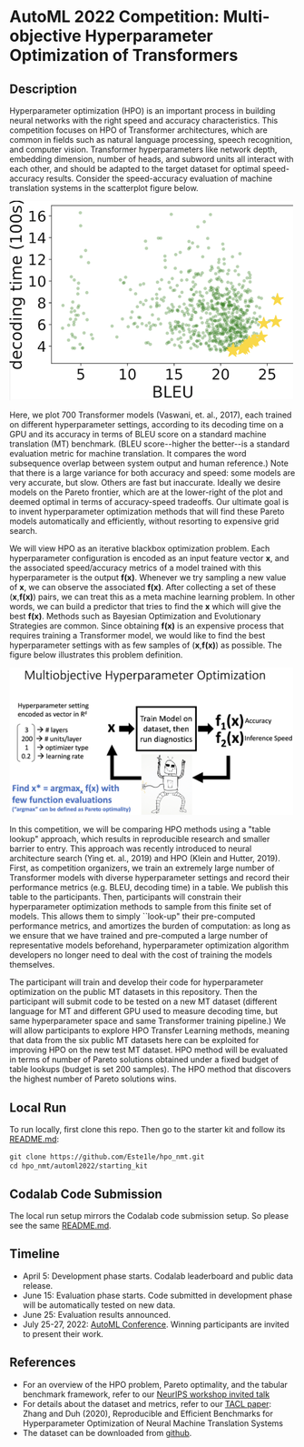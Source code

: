 # AutoML 2022 Competition: Multi-objective Hyperparameter Optimization of Transformers

## Description

Hyperparameter optimization (HPO) is an important process in building neural networks with the right speed and accuracy characteristics.
This competition focuses on HPO of Transformer architectures, which are common in fields such as natural language processing, speech recognition, and computer vision.
Transformer hyperparameters like network depth, embedding dimension, number of heads, and subword units all interact with each other, and should be adapted to the target dataset for optimal speed-accuracy results.
Consider the speed-accuracy evaluation of machine translation systems in the scatterplot figure below.

<p><img src="bt_scatter.png" alt="scatterplot" width="500" height="auto" /></p>

Here, we plot 700 Transformer models (Vaswani, et. al., 2017), each trained on different hyperparameter settings, according to its decoding time on a GPU and its accuracy in terms of BLEU score on a standard machine translation (MT) benchmark. (BLEU score--higher the better--is a standard evaluation metric for machine translation. It compares the word subsequence overlap between system output and human reference.) 
Note that there is a large variance for both accuracy and speed: some models are very accurate, but slow. Others are fast but inaccurate. Ideally we desire models on the Pareto frontier, which are at the lower-right of the plot and deemed optimal in terms of accuracy-speed tradeoffs.
Our ultimate goal is to invent hyperparameter optimization methods that will find these Pareto models automatically and efficiently, without resorting to expensive grid search.

We will view HPO as an iterative blackbox optimization problem. 
Each hyperparameter configuration is encoded as an input feature vector <b>x</b>, and the associated speed/accuracy metrics of a model trained with this hyperparameter is the output <b>f(x)</b>. 
 Whenever we try sampling a new value of <b>x</b>, we can observe the associated <b>f(x)</b>. After collecting a set of these (<b>x</b>,<b>f(x)</b>) pairs, we can treat this as a meta machine learning problem.
 In other words, we can build a predictor that tries to find the <b>x</b> which will give the best <b>f(x)</b>. Methods such as Bayesian Optimization and Evolutionary Strategies are common. 
 Since obtaining <b>f(x)</b> is an expensive process that requires training a Transformer model, we would like to find the best hyperparameter settings with as few samples of (<b>x</b>,<b>f(x)</b>) as possible. 
 The figure below illustrates this problem definition.
    
<img src="hpo_definition.png" alt="HPO problem definition" width="500" height="auto"/>

In this competition, we will be comparing HPO methods using a "table lookup" approach, which results in reproducible research and smaller barrier to entry. This approach was recently introduced to neural architecture search (Ying et. al., 2019) and HPO (Klein and Hutter, 2019).
First, as competition organizers, we train an extremely large number of Transformer models with diverse hyperparameter settings and record their performance metrics (e.g. BLEU, decoding time) in a table. We publish this table to the participants. 
Then, participants will constrain their hyperparameter optimization methods to sample from this finite set of models. This allows them to simply ``look-up" their pre-computed performance metrics, and amortizes the burden of computation: as long as we ensure that we have trained and pre-computed a large number of representative models beforehand, hyperparameter optimization algorithm developers no longer need to deal with the cost of training the models themselves.

The participant will train and develop their code for hyperparameter optimization on the public MT datasets in this repository. 
Then the participant will submit code to be tested on a new MT dataset (different language for MT and different GPU used to measure decoding time, but same hyperparameter space and same Transformer training pipeline.) 
We will allow participants to explore HPO Transfer Learning methods, meaning that data from the six public MT datasets here can be exploited for improving HPO on the new test MT dataset. 
HPO method will be evaluated in terms of number of Pareto solutions obtained under a fixed budget of table lookups (budget is set 200 samples). The HPO method that discovers the highest number of Pareto solutions wins.

## Local Run

To run locally, first clone this repo.
Then go to the starter kit and follow its [README.md](starting_kit/README.md):

```
git clone https://github.com/Este1le/hpo_nmt.git
cd hpo_nmt/automl2022/starting_kit
```

## Codalab Code Submission

The local run setup mirrors the Codalab code submission setup.
So please see the same [README.md](starting_kit/README.md). 


## Timeline

- April 5: Development phase starts. Codalab leaderboard and public data release.
- June 15: Evaluation phase starts. Code submitted in development phase will be automatically tested on new data.
- June 25: Evaluation results announced. 
- July 25-27, 2022: <a href="https://automl.cc">AutoML Conference</a>. Winning participants are invited to present their work. 



## References 

- For an overview of the HPO problem, Pareto optimality, and the tabular benchmark framework, refer to our <a href="https://slideslive.com/38970663/benchmarks-for-multiobjective-hyperparameter-optimization">NeurIPS workshop invited talk</a>
- For details about the dataset and metrics, refer to our <a href="https://www.cs.jhu.edu/~kevinduh/papers/zhang20benchmark.pdf">TACL paper</a>: Zhang and Duh (2020), Reproducible and Efficient Benchmarks for Hyperparameter Optimization of Neural Machine Translation Systems
- The dataset can be downloaded from <a href="https://github.com/Este1le/hpo_nmt">github</a>.
